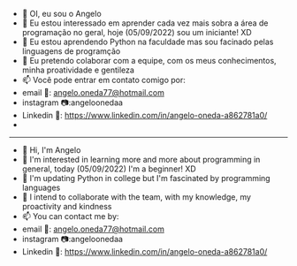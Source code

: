 - 👋 OI, eu sou o Angelo  
- 👀 Eu estou interessado em aprender cada vez mais sobra a área de programação no geral, hoje (05/09/2022) sou um iniciante! XD
- 🌱 Eu estou aprendendo Python na faculdade mas sou facinado pelas linguagens de programção 
- 💞️ Eu pretendo colaborar com a equipe, com os meus conhecimentos, minha proatividade e gentileza
- 📫 Você pode entrar em contato comigo por:
-   email 📧: angelo.oneda77@hotmail.com
-   instagram 📷:angeloonedaa
-   Linkedin 💼: https://www.linkedin.com/in/angelo-oneda-a862781a0/
- 



-------------------------------------------------------------------------------------------------------------------------------------------------------------------------
- 👋 Hi, I'm Angelo
- 👀 I'm interested in learning more and more about programming in general, today (05/09/2022) I'm a beginner! XD
- 🌱 I'm updating Python in college but I'm fascinated by programming languages
- 💞️ I intend to collaborate with the team, with my knowledge, my proactivity and kindness
- 📫 You can contact me by:
- email 📧: angelo.oneda77@hotmail.com
- instagram 📷:angeloonedaa
- Linkedin 💼: https://www.linkedin.com/in/angelo-oneda-a862781a0/
